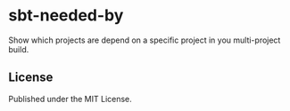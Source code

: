 # sbt-needed-by

Show which projects are depend on a specific project in you multi-project build.

## License

Published under the MIT License.
